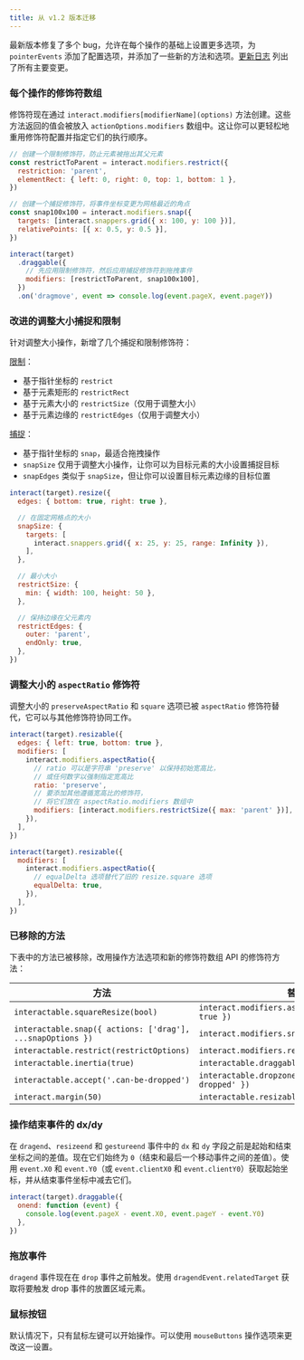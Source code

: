 ```yaml
---
title: 从 v1.2 版本迁移
---
```


最新版本修复了多个 bug，允许在每个操作的基础上设置更多选项，为 `pointerEvents` 添加了配置选项，并添加了一些新的方法和选项。[更新日志][changelog] 列出了所有主要变更。

### 每个操作的修饰符数组

修饰符现在通过 `interact.modifiers[modifierName](options)` 方法创建。这些方法返回的值会被放入 `actionOptions.modifiers` 数组中。这让你可以更轻松地重用修饰符配置并指定它们的执行顺序。

```js
// 创建一个限制修饰符，防止元素被拖出其父元素
const restrictToParent = interact.modifiers.restrict({
  restriction: 'parent',
  elementRect: { left: 0, right: 0, top: 1, bottom: 1 },
})

// 创建一个捕捉修饰符，将事件坐标变更为网格最近的角点
const snap100x100 = interact.modifiers.snap({
  targets: [interact.snappers.grid({ x: 100, y: 100 })],
  relativePoints: [{ x: 0.5, y: 0.5 }],
})

interact(target)
  .draggable({
    // 先应用限制修饰符，然后应用捕捉修饰符到拖拽事件
    modifiers: [restrictToParent, snap100x100],
  })
  .on('dragmove', event => console.log(event.pageX, event.pageY))
```

### 改进的调整大小捕捉和限制

针对调整大小操作，新增了几个捕捉和限制修饰符：

[限制](/docs/restriction)：

- 基于指针坐标的 `restrict`
- 基于元素矩形的 `restrictRect`
- 基于元素大小的 `restrictSize`（仅用于调整大小）
- 基于元素边缘的 `restrictEdges`（仅用于调整大小）

[捕捉](/docs/snapping)：

- 基于指针坐标的 `snap`，最适合拖拽操作
- `snapSize` 仅用于调整大小操作，让你可以为目标元素的大小设置捕捉目标
- `snapEdges` 类似于 `snapSize`，但让你可以设置目标元素边缘的目标位置

```js
interact(target).resize({
  edges: { bottom: true, right: true },

  // 在固定网格点的大小
  snapSize: {
    targets: [
      interact.snappers.grid({ x: 25, y: 25, range: Infinity }),
    ],
  },

  // 最小大小
  restrictSize: {
    min: { width: 100, height: 50 },
  },

  // 保持边缘在父元素内
  restrictEdges: {
    outer: 'parent',
    endOnly: true,
  },
})
```

### 调整大小的 `aspectRatio` 修饰符

调整大小的 `preserveAspectRatio` 和 `square` 选项已被 `aspectRatio` 修饰符替代，它可以与其他修饰符协同工作。

```js
interact(target).resizable({
  edges: { left: true, bottom: true },
  modifiers: [
    interact.modifiers.aspectRatio({
      // ratio 可以是字符串 'preserve' 以保持初始宽高比，
      // 或任何数字以强制指定宽高比
      ratio: 'preserve',
      // 要添加其他遵循宽高比的修饰符，
      // 将它们放在 aspectRatio.modifiers 数组中
      modifiers: [interact.modifiers.restrictSize({ max: 'parent' })],
    }),
  ],
})
```

```js
interact(target).resizable({
  modifiers: [
    interact.modifiers.aspectRatio({
      // equalDelta 选项替代了旧的 resize.square 选项
      equalDelta: true,
    }),
  ],
})
```

### 已移除的方法

下表中的方法已被移除，改用操作方法选项和新的修饰符数组 API 的修饰符方法：

| 方法                                                      | 替代为                                                  |
| --------------------------------------------------------- | ------------------------------------------------------ |
| `interactable.squareResize(bool)`                          | `interact.modifiers.aspectRatio({ equalDelta: true })` |
| `interactable.snap({ actions: ['drag'], ...snapOptions })` | `interact.modifiers.snap(snapOptions)`                 |
| `interactable.restrict(restrictOptions)`                   | `interact.modifiers.restrict(restrictOptions)`         |
| `interactable.inertia(true)`                               | `interactable.draggable({ inertia: true })`            |
| `interactable.accept('.can-be-dropped')`                   | `interactable.dropzone({ accept: '.can-be-dropped' })` |
| `interact.margin(50)`                                      | `interactable.resizable({ margin: 50 })`               |

### 操作结束事件的 dx/dy

在 `dragend`、`resizeend` 和 `gestureend` 事件中的 `dx` 和 `dy` 字段之前是起始和结束坐标之间的差值。现在它们始终为 `0`（结束和最后一个移动事件之间的差值）。使用 `event.X0` 和 `event.Y0`（或 `event.clientX0` 和 `event.clientY0`）获取起始坐标，并从结束事件坐标中减去它们。

```js
interact(target).draggable({
  onend: function (event) {
    console.log(event.pageX - event.X0, event.pageY - event.Y0)
  },
})
```

### 拖放事件

`dragend` 事件现在在 `drop` 事件之前触发。使用 `dragendEvent.relatedTarget` 获取将要触发 drop 事件的放置区域元素。

### 鼠标按钮

默认情况下，只有鼠标左键可以开始操作。可以使用 `mouseButtons` 操作选项来更改这一设置。

[changelog]: https://github.com/taye/interact.js/blob/master/CHANGELOG.md
